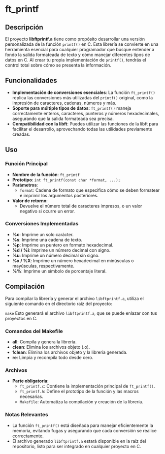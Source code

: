 # ft_printf

## Descripción

El proyecto **libftprintf.a** tiene como propósito desarrollar una versión personalizada de la función `printf()` en C. Esta librería se convierte en una herramienta esencial para cualquier programador que busque entender a fondo la salida formateada de texto y cómo manejar diferentes tipos de datos en C. Al crear tu propia implementación de `printf()`, tendrás el control total sobre cómo se presenta la información.

## Funcionalidades

- **Implementación de conversiones esenciales**: La función `ft_printf()` replica las conversiones más utilizadas del `printf()` original, como la impresión de caracteres, cadenas, números y más.
- **Soporte para múltiple tipos de datos**: `ft_printf()` maneja correctamente enteros, caracteres, punteros y números hexadecimales, asegurando que la salida formateada sea precisa.
- **Compatibilidad con la libft**: Puedes utilizar las funciones de la libft para facilitar el desarrollo, aprovechando todas las utilidades previamente creadas.

## Uso

### Función Principal

- **Nombre de la función**: `ft_printf`
- **Prototipo**: `int ft_printf(const char *format, ...);`
- **Parámetros**:
  - `format`: Cadena de formato que especifica cómo se deben formatear e imprimir los argumentos posteriores.
- **Valor de retorno**:
  - Devuelve el número total de caracteres impresos, o un valor negativo si ocurre un error.

### Conversiones Implementadas

- **%c**: Imprime un solo carácter.
- **%s**: Imprime una cadena de texto.
- **%p**: Imprime un puntero en formato hexadecimal.
- **%d / %i**: Imprime un número decimal con signo.
- **%u**: Imprime un número decimal sin signo.
- **%x / %X**: Imprime un número hexadecimal en minúsculas o mayúsculas, respectivamente.
- **%%**: Imprime un símbolo de porcentaje literal.

## Compilación

Para compilar la librería y generar el archivo `libftprintf.a`, utiliza el siguiente comando en el directorio raíz del proyecto:

```make```
Esto generará el archivo `libftprintf.a`, que se puede enlazar con tus proyectos en C.

### Comandos del Makefile

- **all**: Compila y genera la librería.
- **clean**: Elimina los archivos objeto (.o).
- **fclean**: Elimina los archivos objeto y la librería generada.
- **re**: Limpia y recompila todo desde cero.

### Archivos

- **Parte obligatoria**:
  - `ft_printf.c`: Contiene la implementación principal de `ft_printf()`.
  - `ft_printf.h`: Define el prototipo de la función y las macros necesarias.
  - `Makefile`: Automatiza la compilación y creación de la librería.

### Notas Relevantes

- La función `ft_printf()` está diseñada para manejar eficientemente la memoria, evitando fugas y asegurando que cada conversión se realice correctamente.
- El archivo generado `libftprintf.a` estará disponible en la raíz del repositorio, listo para ser integrado en cualquier proyecto en C.
